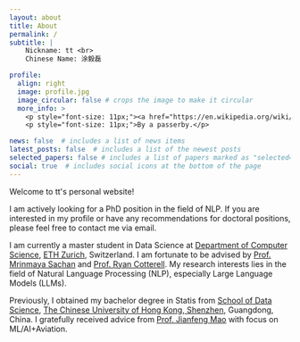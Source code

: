 ```yaml
---
layout: about
title: About
permalink: /
subtitle: |
    Nickname: tt <br>
    Chinese Name: 涂毅磊

profile:
  align: right
  image: profile.jpg
  image_circular: false # crops the image to make it circular
  more_info: > 
    <p style="font-size: 11px;"><a href="https://en.wikipedia.org/wiki/Piazzale_Michelangelo">Piazzale Michelangelo, Folrence, Italy.</p>
    <p style="font-size: 11px;">By a passerby.</p>

news: false  # includes a list of news items
latest_posts: false  # includes a list of the newest posts
selected_papers: false # includes a list of papers marked as "selected={true}"
social: true  # includes social icons at the bottom of the page
---
```

Welcome to tt's personal website!

I am actively looking for a PhD position in the field of NLP. If you are interested in my profile or have any recommendations for doctoral positions, please feel free to contact me via email.

I am currently a master student in Data Science at [Department of Computer Science](https://inf.ethz.ch/), [ETH Zurich](https://ethz.ch/en.html), Switzerland. I am fortunate to be advised by [Prof. Mrinmaya Sachan](https://www.mrinmaya.io/) and [Prof. Ryan Cotterell](https://rycolab.io/authors/ryan/). My research interests lies in the field of Natural Language Processing (NLP), especially Large Language Models (LLMs).

Previously, I obtained my bachelor degree in Statis from [School of Data Science](https://sds.cuhk.edu.cn/en), [The Chinese University of Hong Kong, Shenzhen](https://www.cuhk.edu.cn/en), Guangdong, China. I gratefully received advice from [Prof. Jianfeng Mao](https://sds.cuhk.edu.cn/en/teacher/268) with focus on ML/AI+Aviation.
